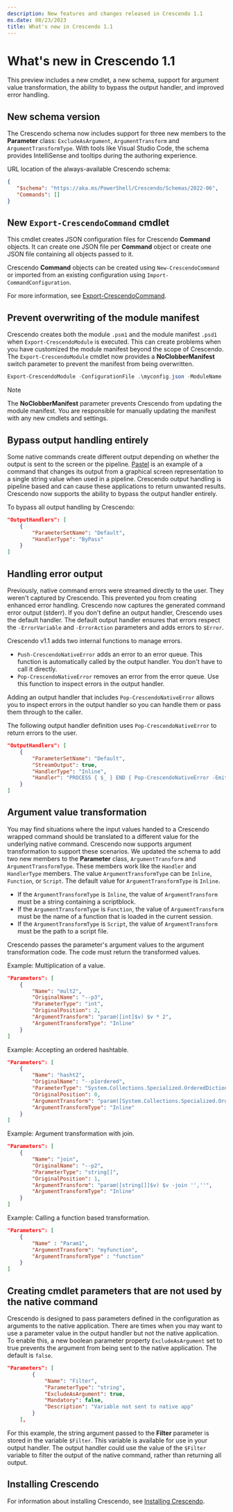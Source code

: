 ```yaml
---
description: New features and changes released in Crescendo 1.1
ms.date: 08/23/2023
title: What's new in Crescendo 1.1
---
```

# What's new in Crescendo 1.1

This preview includes a new cmdlet, a new schema, support for argument value transformation, the
ability to bypass the output handler, and improved error handling.

## New schema version

The Crescendo schema now includes support for three new members to the **Parameter** class:
`ExcludeAsArgument`, `ArgumentTransform` and `ArgumentTransformType`. With tools like Visual Studio
Code, the schema provides IntelliSense and tooltips during the authoring experience.

URL location of the always-available Crescendo schema:

```json
{
   "$schema": "https://aka.ms/PowerShell/Crescendo/Schemas/2022-06",
   "Commands": []
}
```

## New `Export-CrescendoCommand` cmdlet

This cmdlet creates JSON configuration files for Crescendo **Command** objects. It can create one
JSON file per **Command** object or create one JSON file containing all objects passed to it.

Crescendo **Command** objects can be created using `New-CrescendoCommand` or imported from an
existing configuration using `Import-CommandConfiguration`.

For more information, see [Export-CrescendoCommand][02].

## Prevent overwriting of the module manifest

Crescendo creates both the module `.psm1` and the module manifest `.psd1` when
`Export-CrescendoModule` is executed. This can create problems when you have customized the module
manifest beyond the scope of Crescendo. The `Export-CrescendoModule` cmdlet now provides a
**NoClobberManifest** switch parameter to prevent the manifest from being overwritten.

```powershell
Export-CrescendoModule -ConfigurationFile .\myconfig.json -ModuleName .\Mymodule -NoClobberManifest
```

> [!NOTE]
> The **NoClobberManifest** parameter prevents Crescendo from updating the module manifest. You are
> responsible for manually updating the manifest with any new cmdlets and settings.

## Bypass output handling entirely

Some native commands create different output depending on whether the output is sent to the screen
or the pipeline. [Pastel][03] is an example of a command that changes its output from a graphical
screen representation to a single string value when used in a pipeline. Crescendo output handling is
pipeline based and can cause these applications to return unwanted results. Crescendo now supports
the ability to bypass the output handler entirely.

To bypass all output handling by Crescendo:

```json
"OutputHandlers": [
    {
        "ParameterSetName": "Default",
        "HandlerType": "ByPass"
    }
]
```

## Handling error output

Previously, native command errors were streamed directly to the user. They weren't captured by
Crescendo. This prevented you from creating enhanced error handling. Crescendo now captures the
generated command error output (stderr). If you don't define an output handler, Crescendo uses the
default handler. The default output handler ensures that errors respect the `-ErrorVariable` and
`-ErrorAction` parameters and adds errors to `$Error`.

Crescendo v1.1 adds two internal functions to manage errors.

- `Push-CrescendoNativeError` adds an error to an error queue. This function is automatically
  called by the output handler. You don't have to call it directly.
- `Pop-CrescendoNativeError` removes an error from the error queue. Use this function to inspect
  errors in the output handler.

Adding an output handler that includes `Pop-CrescendoNativeError` allows you to inspect errors in
the output handler so you can handle them or pass them through to the caller.

The following output handler definition uses `Pop-CrescendoNativeError` to return errors to the
user.

```json
"OutputHandlers": [
    {
        "ParameterSetName": "Default",
        "StreamOutput": true,
        "HandlerType": "Inline",
        "Handler": "PROCESS { $_ } END { Pop-CrescendoNativeError -EmitAsError }"
    }
]
```

## Argument value transformation

You may find situations where the input values handed to a Crescendo wrapped command should be
translated to a different value for the underlying native command. Crescendo now supports argument
transformation to support these scenarios. We updated the schema to add two new members to the
**Parameter** class, `ArgumentTransform` and `ArgumentTransformType`. These members work like the
`Handler` and `HandlerType` members. The value `ArgumentTransformType` can be `Inline`, `Function`,
or `Script`. The default value for `ArgumentTransformType` is `Inline`.

- If the `ArgumentTransformType` is `Inline`, the value of `ArgumentTransform` must be a string
  containing a scriptblock.
- If the `ArgumentTransformType` is `Function`, the value of `ArgumentTransform` must be the name
  of a function that is loaded in the current session.
- If the `ArgumentTransformType` is `Script`, the value of `ArgumentTransform` must be the path to a
  script file.

Crescendo passes the parameter's argument values to the argument transformation code. The code must
return the transformed values.

Example: Multiplication of a value.

```json
"Parameters": [
    {
        "Name": "mult2",
        "OriginalName": "--p3",
        "ParameterType": "int",
        "OriginalPosition": 2,
        "ArgumentTransform": "param([int]$v) $v * 2",
        "ArgumentTransformType": "Inline"
    }
]
```

Example: Accepting an ordered hashtable.

```json
"Parameters": [
    {
        "Name": "hasht2",
        "OriginalName": "--p1ordered",
        "ParameterType": "System.Collections.Specialized.OrderedDictionary",
        "OriginalPosition": 0,
        "ArgumentTransform": "param([System.Collections.Specialized.OrderedDictionary]$v) $v.Keys.ForEach({''{0}={1}'' -f $_,$v[$_]}) -join '',''",
        "ArgumentTransformType": "Inline"
    }
]
```

Example: Argument transformation with join.

```json
"Parameters": [
    {
        "Name": "join",
        "OriginalName": "--p2",
        "ParameterType": "string[]",
        "OriginalPosition": 1,
        "ArgumentTransform": "param([string[]]$v) $v -join '',''",
        "ArgumentTransformType": "Inline"
    }
]
```

Example: Calling a function based transformation.

```json
"Parameters": [
    {
        "Name" : "Param1",
        "ArgumentTransform": "myfunction",
        "ArgumentTransformType" : "function"
    }
]
```

## Creating cmdlet parameters that are not used by the native command

Crescendo is designed to pass parameters defined in the configuration as arguments to the native
application. There are times when you may want to use a parameter value in the output handler but
not the native application. To enable this, a new boolean parameter property `ExcludeAsArgument` set
to true prevents the argument from being sent to the native application. The default is `false`.

```json
"Parameters": [
        {
            "Name": "Filter",
            "ParameterType": "string",
            "ExcludeAsArgument": true,
            "Mandatory": false,
            "Description": "Variable not sent to native app"
        }
    ],
```

For this example, the string argument passed to the **Filter** parameter is stored in the variable
`$Filter`. This variable is available for use in your output handler. The output handler could use
the value of the `$Filter` variable to filter the output of the native command, rather than
returning all output.

## Installing Crescendo

For information about installing Crescendo, see [Installing Crescendo][01].

<!-- link references -->
[01]: ../get-started/install-crescendo.md
[02]: /powershell/module/microsoft.powershell.crescendo/export-crescendocommand
[03]: https://github.com/sharkdp/pastel
